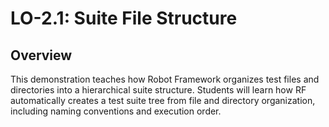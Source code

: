# LO-2.1: Suite File Structure

## Overview
This demonstration teaches how Robot Framework organizes test files and directories into a hierarchical suite structure. Students will learn how RF automatically creates a test suite tree from file and directory organization, including naming conventions and execution order.